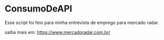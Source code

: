 # ConsumoDeAPI

Esse script foi feio para minha entrevista de emprego para mercado radar. 


saiba mais em: https://www.mercadoradar.com.br/
